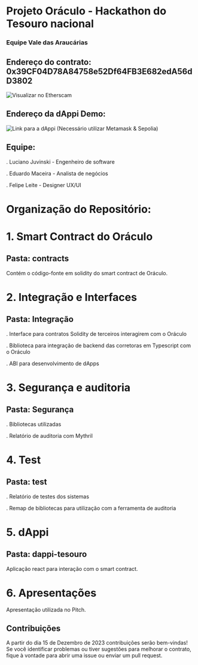 # Projeto Oráculo - Hackathon do Tesouro nacional

### Equipe Vale das Araucárias

## Endereço do contrato: 0x39CF04D78A84758e52Df64FB3E682edA56dD3802
![Visualizar no Etherscam](https://sepolia.etherscan.io/address/0x39CF04D78A84758e52Df64FB3E682edA56dD3802)

## Endereço da dAppi Demo: 
![Link para a dAppi](https://alt500.com) 
(Necessário utilizar Metamask & Sepolia)


## Equipe:
. Luciano Juvinski - Engenheiro de software

. Eduardo Maceira - Analista de negócios 

. Felipe Leite - Designer UX/UI


# Organização do Repositório:

# 1. Smart Contract do Oráculo 

## Pasta: contracts

Contém o código-fonte em solidity do smart contract de Oráculo.


# 2. Integração e Interfaces

## Pasta: Integração 

. Interface para contratos Solidity de terceiros interagirem com o Oráculo

. Biblioteca para integração de backend das corretoras em Typescript com o Oráculo

. ABI para desenvolvimento de dApps

# 3. Segurança e auditoria
## Pasta: Segurança

. Bibliotecas utilizadas

. Relatório de auditoria com Mythril

# 4. Test

## Pasta: test

. Relatório de testes dos sistemas

. Remap de bibliotecas para utilização com a ferramenta de auditoria

# 5. dAppi

## Pasta: dappi-tesouro

Aplicação react para interação com o smart contract.

# 6. Apresentações

Apresentação utilizada no Pitch.


## Contribuições
A partir do dia 15 de Dezembro de 2023 contribuições serão bem-vindas! Se você identificar problemas ou tiver sugestões para melhorar o contrato, fique à vontade para abrir uma issue ou enviar um pull request.
